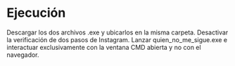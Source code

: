 # Ejecución

Descargar los dos archivos .exe y ubicarlos en la misma carpeta. Desactivar la verificación de dos pasos de Instagram. Lanzar quien_no_me_sigue.exe e interactuar exclusivamente con la ventana CMD abierta y no con el navegador.
